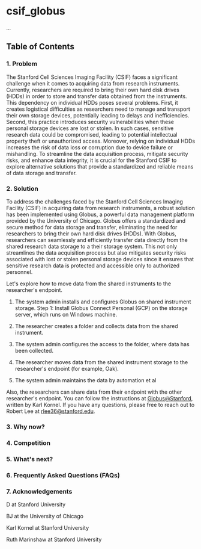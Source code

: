 # csif_globus
...

## Table of Contents 
### 1. Problem

The Stanford Cell Sciences Imaging Facility (CSIF) faces a significant challenge when it comes to acquiring data from research instruments. Currently, researchers are required to bring their own hard disk drives (HDDs) in order to store and transfer data obtained from the instruments. This dependency on individual HDDs poses several problems. First, it creates logistical difficulties as researchers need to manage and transport their own storage devices, potentially leading to delays and inefficiencies. Second, this practice introduces security vulnerabilities when these personal storage devices are lost or stolen. In such cases, sensitive research data could be compromised, leading to potential intellectual property theft or unauthorized access. Moreover, relying on individual HDDs increases the risk of data loss or corruption due to device failure or mishandling. To streamline the data acquisition process, mitigate security risks, and enhance data integrity, it is crucial for the Stanford CSIF to explore alternative solutions that provide a standardized and reliable means of data storage and transfer.
### 2. Solution

To address the challenges faced by the Stanford Cell Sciences Imaging Facility (CSIF) in acquiring data from research instruments, a robust solution has been implemented using Globus, a powerful data management platform provided by the University of Chicago. Globus offers a standardized and secure method for data storage and transfer, eliminating the need for researchers to bring their own hard disk drives (HDDs). With Globus, researchers can seamlessly and efficiently transfer data directly from the shared research data storage to a their storage system. This not only streamlines the data acquisition process but also mitigates security risks associated with lost or stolen personal storage devices since it ensures that sensitive research data is protected and accessible only to authorized personnel. 

Let's explore how to move data from the shared instruments to the researcher's endpoint. 
1. The system admin installs and configures Globus on shared instrument storage.
Step 1: Install Globus Connect Personal (GCP) on the storage server, which runs on Windows machine. 
  
2. The researcher creates a folder and collects data from the shared instrument.
3. The system admin configures the access to the folder, where data has been collected.
4. The researcher moves data from the shared instrument storage to the researcher's endpoint (for example, Oak).
5. The system admin maintains the data by automation et al 

Also, the researchers can share data from their endpoint with the other researcher's endpoint. You can follow the instructions at [Globus@Stanford](https://globus.stanford.edu/), written by Karl Kornel. If you have any questions, please free to reach out to Robert Lee at [rlee36@stanford.edu](rlee36@stanford.edu).

### 3. Why now?
### 4. Competition
### 5. What's next?
### 6. Frequently Asked Questions (FAQs)
### 7. Acknowledgements
D at Stanford University

BJ at the University of Chicago

Karl Kornel at Stanford University 

Ruth Marinshaw at Stanford University 
